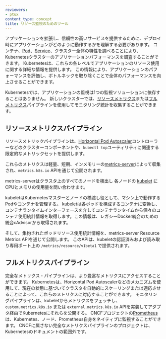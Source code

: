 ```yaml
---
reviewers:
- ptux
content_type: concept
title: リソース監視のためのツール
---
```


<!-- overview -->

アプリケーションを拡張し、信頼性の高いサービスを提供するために、デプロイ時にアプリケーションがどのように動作するかを理解する必要があります。
コンテナ、[Pod](/docs/concepts/workloads/pods/)、[Service](/docs/concepts/services-networking/service/)、クラスター全体の特性を調べることにより、Kubernetesクラスターのアプリケーションパフォーマンスを調査することができます。
Kubernetesは、これらの各レベルでアプリケーションのリソース使用に関する詳細な情報を提供します。
この情報により、アプリケーションのパフォーマンスを評価し、ボトルネックを取り除くことで全体のパフォーマンスを向上させることができます。

<!-- body -->

Kubernetesでは、アプリケーションの監視は1つの監視ソリューションに依存することはありません。
新しいクラスターでは、[リソースメトリクス](#resource-metrics-pipeline)または[フルメトリクス](#full-metrics-pipeline)パイプラインを使用してモニタリング統計を収集することができます。

## リソースメトリクスパイプライン

リソースメトリックパイプラインは、[Horizontal Pod Autoscaler](/docs/tasks/run-application/horizontal-pod-autoscale/)コントローラーなどのクラスターコンポーネントや、`kubectl top`ユーティリティに関連する限定的なメトリックセットを提供します。

これらのメトリクスは軽量、短期、インメモリーの[metrics-server](https://github.com/kubernetes-sigs/metrics-server)によって収集され、`metrics.k8s.io` APIを通じて公開されます。

metrics-serverはクラスタ上のすべてのノードを検出し
各ノードの [kubelet](/docs/reference/command-line-tools-reference/kubelet/) にCPUとメモリの使用量を問い合わせます。

kubeletはKubernetesマスターとノードの橋渡し役として、マシン上で動作するPodやコンテナを管理する。
kubeletは各ポッドを構成するコンテナに変換し、コンテナランタイムインターフェースを介してコンテナランタイムから個々のコンテナ使用統計情報を取得します。この情報は、レガシーDocker統合のための統合cAdvisorから取得されます。

そして、集約されたポッドリソース使用統計情報を、metrics-server Resource Metrics APIを通じて公開します。
このAPIは、kubeletの認証済みおよび読み取り専用ポート上の `/metrics/resource/v1beta1` で提供されます。

## フルメトリクスパイプライン

完全なメトリクス・パイプラインは、より豊富なメトリクスにアクセスすることができます。
Kubernetesは、Horizontal Pod Autoscalerなどのメカニズムを使用して、現在の状態に基づいてクラスタを自動的にスケーリングまたは適応させることによって、これらのメトリクスに対応することができます。
モニタリングパイプラインは、kubeletからメトリクスをフェッチし、`custom.metrics.k8s.io` または `external.metrics.k8s.io` APIを実装してアダプタ経由でKubernetesにそれらを公開する。
CNCFプロジェクトの[Prometheus](https://prometheus.io)は、Kubernetes、ノード、Prometheus自身をネイティブに監視することができます。
CNCFに属さない完全なメトリクスパイプラインのプロジェクトは、Kubernetesのドキュメントの範囲外です。


